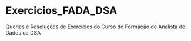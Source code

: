 # Exercicios_FADA_DSA
Queries e Resoluções de Exercícios do Curso de Formação de Analista de Dados da DSA
